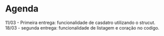 # Agenda

11/03 - Primeira entrega: funcionalidade de casdatro utilizando o strucut.
18/03 - segunda entrega: funcionalidade de listagem e coração no codigo.
